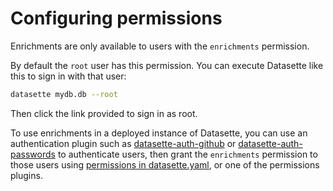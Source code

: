 # Configuring permissions

Enrichments are only available to users with the `enrichments` permission.

By default the `root` user has this permission. You can execute Datasette like this to sign in with that user:

```bash
datasette mydb.db --root
```
Then click the link provided to sign in as root.

To use enrichments in a deployed instance of Datasette, you can use an authentication plugin such as [datasette-auth-github](https://datasette.io/plugins/datasette-auth-github) or [datasette-auth-passwords](https://datasette.io/plugins/datasette-auth-passwords) to authenticate users, then grant the `enrichments` permission to those users using [permissions in datasette.yaml](https://docs.datasette.io/en/latest/authentication.html#access-permissions-in-datasette-yaml), or one of the permissions plugins.
